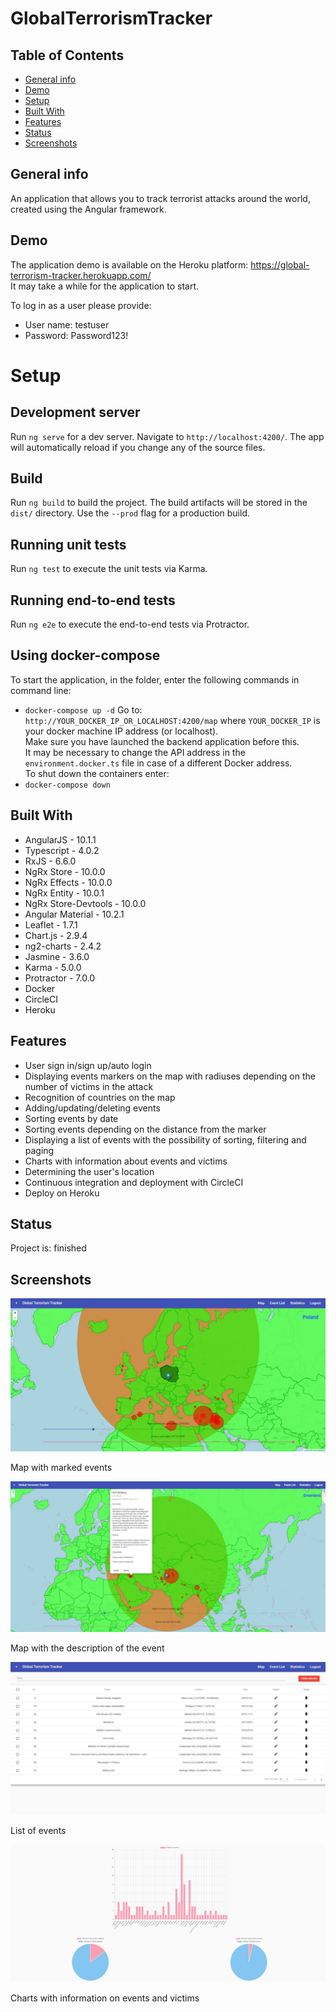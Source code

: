 # GlobalTerrorismTracker

## Table of Contents

- [General info](#general-info)
- [Demo](#demo)
- [Setup](#setup)
- [Built With](#built-with)
- [Features](#features)
- [Status](#status)
- [Screenshots](#screenshots)

## General info

An application that allows you to track terrorist attacks around the world, created using the Angular framework.

## Demo

The application demo is available on the Heroku platform: https://global-terrorism-tracker.herokuapp.com/<br/>
It may take a while for the application to start.

To log in as a user please provide:

- User name: testuser
- Password: Password123!

# Setup

## Development server

Run `ng serve` for a dev server. Navigate to `http://localhost:4200/`. The app will automatically reload if you change any of the source files.

## Build

Run `ng build` to build the project. The build artifacts will be stored in the `dist/` directory. Use the `--prod` flag for a production build.

## Running unit tests

Run `ng test` to execute the unit tests via Karma.

## Running end-to-end tests

Run `ng e2e` to execute the end-to-end tests via Protractor.

## Using docker-compose

To start the application, in the folder, enter the following commands in command line:

- `docker-compose up -d`
  Go to: `http://YOUR_DOCKER_IP_OR_LOCALHOST:4200/map` where `YOUR_DOCKER_IP` is your docker machine IP address (or localhost).<br/>
  Make sure you have launched the backend application before this.<br/>
  It may be necessary to change the API address in the `environment.docker.ts` file in case of a different Docker address.<br/>
  To shut down the containers enter:
- `docker-compose down`

## Built With

- AngularJS - 10.1.1
- Typescript - 4.0.2
- RxJS - 6.6.0
- NgRx Store - 10.0.0
- NgRx Effects - 10.0.0
- NgRx Entity - 10.0.1
- NgRx Store-Devtools - 10.0.0
- Angular Material - 10.2.1
- Leaflet - 1.7.1
- Chart.js - 2.9.4
- ng2-charts - 2.4.2
- Jasmine - 3.6.0
- Karma - 5.0.0
- Protractor - 7.0.0
- Docker
- CircleCI
- Heroku

## Features

- User sign in/sign up/auto login
- Displaying events markers on the map with radiuses depending on the number of victims in the attack
- Recognition of countries on the map
- Adding/updating/deleting events
- Sorting events by date
- Sorting events depending on the distance from the marker
- Displaying a list of events with the possibility of sorting, filtering and paging
- Charts with information about events and victims
- Determining the user's location
- Continuous integration and deployment with CircleCI
- Deploy on Heroku

## Status

Project is: finished

## Screenshots

![Map with marked events](../screenshots/map.jpg)

Map with marked events

![Map with the description of the event](../screenshots/map2.jpg)

Map with the description of the event

![List of events](../screenshots/eventsList.jpg)

List of events

![Charts with information on events and victims](../screenshots/diagrams.jpg)

Charts with information on events and victims
